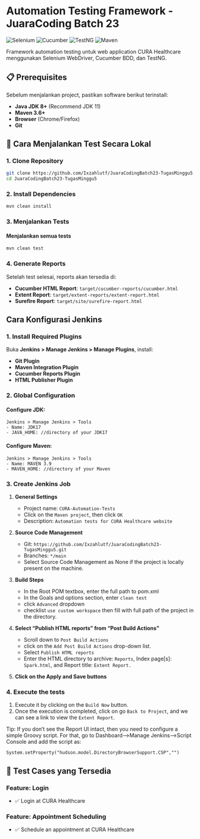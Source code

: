 # Automation Testing Framework - JuaraCoding Batch 23

![Selenium](https://img.shields.io/badge/Selenium-4.15.0-green.svg)
![Cucumber](https://img.shields.io/badge/Cucumber-7.15.0-brightgreen.svg)
![TestNG](https://img.shields.io/badge/TestNG-7.8.0-red.svg)
![Maven](https://img.shields.io/badge/Maven-3.8.1-blue.svg)

Framework automation testing untuk web application CURA Healthcare menggunakan Selenium WebDriver, Cucumber BDD, dan TestNG.

## 📋 Prerequisites

Sebelum menjalankan project, pastikan software berikut terinstall:

- **Java JDK 8+** (Recommend JDK 11)
- **Maven 3.6+**
- **Browser** (Chrome/Firefox)
- **Git**

## 🚀 Cara Menjalankan Test Secara Lokal

### 1. Clone Repository
```bash
git clone https://github.com/Ixzahlutf/JuaraCodingBatch23-TugasMinggu5.git
cd JuaraCodingBatch23-TugasMinggu5
```

### 2. Install Dependencies
```bash
mvn clean install
```

### 3. Menjalankan Tests

#### Menjalankan semua tests
```bash
mvn clean test
```

### 4. Generate Reports

Setelah test selesai, reports akan tersedia di:
- **Cucumber HTML Report**: `target/cucumber-reports/cucumber.html`
- **Extent Report**: `target/extent-reports/extent-report.html`
- **Surefire Report**: `target/site/surefire-report.html`

## Cara Konfigurasi Jenkins

### 1. Install Required Plugins

Buka **Jenkins > Manage Jenkins > Manage Plugins**, install:
- **Git Plugin**
- **Maven Integration Plugin** 
- **Cucumber Reports Plugin**
- **HTML Publisher Plugin**

### 2. Global Configuration

#### Configure JDK:
```
Jenkins > Manage Jenkins > Tools
- Name: JDK17
- JAVA_HOME: //directory of your JDK17
```

#### Configure Maven:
```
Jenkins > Manage Jenkins > Tools
- Name: MAVEN 3.9 
- MAVEN_HOME: //directory of your Maven
```

### 3. Create Jenkins Job

1. **General Settings**
   - Project name: `CURA-Automation-Tests`
   - Click on the `Maven project`, then click `OK`  
   - Description: `Automation tests for CURA Healthcare website`

2. **Source Code Management**
   - Git: `https://github.com/Ixzahlutf/JuaraCodingBatch23-TugasMinggu5.git`
   - Branches: `*/main`
   - Select Source Code Management as None if the project is locally present on the machine.
3. **Build Steps**
   - In the Root POM textbox, enter the full path to pom.xml
   - In the Goals and options section, enter `clean test`
   - click `Advanced` dropdown
   - checklist `use custom workspace` then fill with full path of the project in the directory.

4. **Select “Publish HTML reports” from “Post Build Actions”**
    - Scroll down to `Post Build Actions`
    - click on the `Add Post Build Actions` drop-down list. 
    - Select `Publish HTML reports`
    - Enter the HTML directory to archive: `Reports`, Index page[s]: `Spark.html`, and Report title: `Extent Report.`
5. **Click on the Apply and Save buttons**

### 4. Execute the tests
1. Execute it by clicking on the `Build Now` button.
2. Once the execution is completed, click on go `Back to Project`, and we can see a link to view the `Extent Report`.

Tip: If you don’t see the Report UI intact, then you need to configure a simple Groovy script. For that, go to Dashboard–>Manage Jenkins–>Script Console and add the script as:
```
System.setProperty("hudson.model.DirectoryBrowserSupport.CSP","")
```


## 🧪 Test Cases yang Tersedia

### Feature: Login
- ✅ Login at CURA Healthcare

### Feature: Appointment Scheduling  
- ✅ Schedule an appointment at CURA Healthcare
